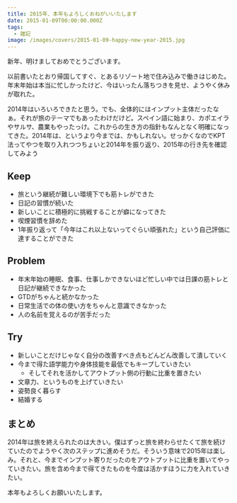 ```yaml
---
title: 2015年、本年もよろしくおねがいいたします
date: 2015-01-09T00:00:00.000Z
tags:
  - 雑記
image: /images/covers/2015-01-09-happy-new-year-2015.jpg
---
```

新年、明けましておめでとうございます。

以前書いたとおり帰国してすぐ、とあるリゾート地で住み込みで働きはじめた。年末年始は本当に忙しかったけど、今はいったん落ちつきを見せ、ようやく休みが取れた。

2014年はいろいろできたと思う。でも、全体的にはインプット主体だったなぁ。それが旅のテーマでもあったわけだけど。スペイン語に始まり、カポエイラやサルサ、農業もやったっけ。これからの生き方の指針もなんとなく明確になってきた。2014年は、というより今までは、かもしれない。せっかくなのでKPT法ってやつを取り入れつつちょいと2014年を振り返り、2015年の行き先を確認してみよう

## Keep
- 旅という継続が難しい環境下でも筋トレができた
- 日記の習慣が続いた
- 新しいことに積極的に挑戦することが癖になってきた
- 喫煙習慣を辞めた
- 1年振り返って「今年はこれ以上ないってぐらい頑張れた」という自己評価に達することができた

## Problem
- 年末年始の睡眠、食事、仕事しかできないほど忙しい中では日課の筋トレと日記が継続できなかった
- GTDがちゃんと続かなかった
- 日常生活での体の使い方をちゃんと意識できなかった
- 人の名前を覚えるのが苦手だった

## Try
- 新しいことだけじゃなく自分の改善すべき点もどんどん改善して潰していく
- 今まで得た語学能力や身体技能を最低でもキープしていきたい
	- そしてそれを活かしてアウトプット側の行動に比重を置きたい
- 文章力、というものを上げていきたい
- 姿勢良く暮らす
- 結婚する

## まとめ
2014年は旅を終えられたのは大きい。僕はずっと旅を終わらせたくて旅を続けていたのでようやく次のステップに進めそうだ。そういう意味で2015年は楽しみ。それと、今までインプット寄りだったのをアウトプットに比重を置いてやっていきたい。旅を含め今まで得てきたものを今度は活かすほうに力を入れていきたい。

本年もよろしくお願いいたします。
